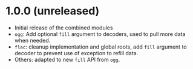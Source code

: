 1.0.0 (unreleased)
=====
* Initial release of the combined modules
* `ogg`: Add optional `fill` argument to decoders, used to pull more data when needed.
* `flac`: cleanup implementation and global roots, add `fill` argument to decoder to prevent use of exception to refill data.
* Others: adapted to new `fill` API from `ogg`.
